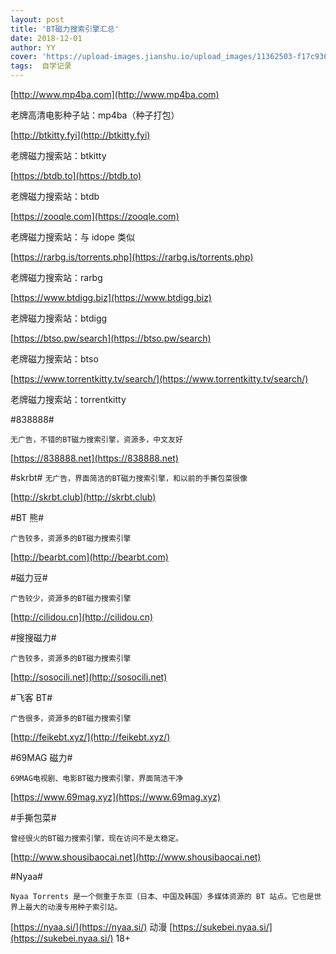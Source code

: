 ```yaml
---
layout: post
title: 'BT磁力搜索引擎汇总'
date: 2018-12-01
author: YY
cover: 'https://upload-images.jianshu.io/upload_images/11362503-f17c936f288cd68a.jpg'
tags:  自学记录 
---
```


[http://www.mp4ba.com](http://www.mp4ba.com)

老牌高清电影种子站：mp4ba（种子打包）

[http://btkitty.fyi](http://btkitty.fyi)

老牌磁力搜索站：btkitty

[https://btdb.to](https://btdb.to)

老牌磁力搜索站：btdb

[https://zooqle.com](https://zooqle.com)

老牌磁力搜索站：与 idope 类似

[https://rarbg.is/torrents.php](https://rarbg.is/torrents.php)

老牌磁力搜索站：rarbg

[https://www.btdigg.biz](https://www.btdigg.biz)

老牌磁力搜索站：btdigg

[https://btso.pw/search](https://btso.pw/search)

老牌磁力搜索站：btso

[https://www.torrentkitty.tv/search/](https://www.torrentkitty.tv/search/)

老牌磁力搜索站：torrentkitty

#838888#

```无广告，不错的BT磁力搜索引擎，资源多，中文友好```

[https://838888.net](https://838888.net)

#skrbt#
```无广告，界面简洁的BT磁力搜索引擎，和以前的手撕包菜很像```

[http://skrbt.club](http://skrbt.club)

#BT 熊#

```广告较多，资源多的BT磁力搜索引擎```

[http://bearbt.com](http://bearbt.com)

#磁力豆#

```广告较少，资源多的BT磁力搜索引擎```

[http://cilidou.cn](http://cilidou.cn)

#搜搜磁力#

```广告较多，资源多的BT磁力搜索引擎```

[http://sosocili.net](http://sosocili.net)

#飞客 BT#

 ```广告很多，资源多的BT磁力搜索引擎```

[http://feikebt.xyz/](http://feikebt.xyz/)

#69MAG 磁力#

```69MAG电视剧、电影BT磁力搜索引擎，界面简洁干净```

[https://www.69mag.xyz](https://www.69mag.xyz)

#手撕包菜#

```曾经很火的BT磁力搜索引擎，现在访问不是太稳定。```

[http://www.shousibaocai.net](http://www.shousibaocai.net)

#Nyaa#

```Nyaa Torrents 是一个侧重于东亚（日本、中国及韩国）多媒体资源的 BT 站点。它也是世界上最大的动漫专用种子索引站。```

[https://nyaa.si/](https://nyaa.si/) 动漫
[https://sukebei.nyaa.si/](https://sukebei.nyaa.si/) 18+